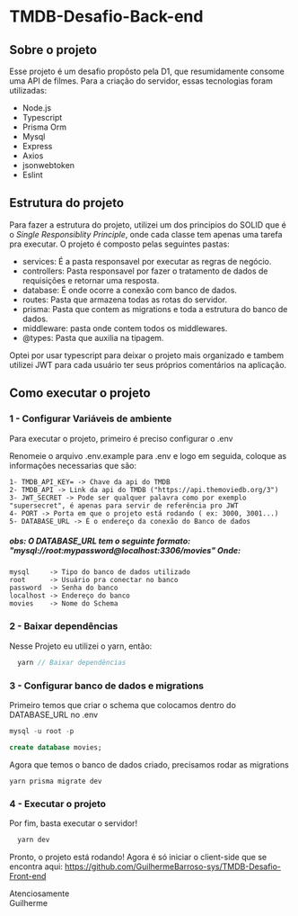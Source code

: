 # TMDB-Desafio-Back-end
## Sobre o projeto
  Esse projeto é um desafio propôsto pela D1, que resumidamente consome uma API de filmes. Para a criação do servidor, essas tecnologias foram utilizadas:
  - Node.js
  - Typescript
  - Prisma Orm
  - Mysql
  - Express
  - Axios
  - jsonwebtoken 
  - Eslint
## Estrutura do projeto
Para fazer a estrutura do projeto, utilizei um dos principios do SOLID que é o <i>Single Responsiblity Principle</i>, onde cada classe tem apenas uma tarefa pra executar. O projeto é composto pelas seguintes pastas:
  - services: É a pasta responsavel por executar as regras de negócio.
  - controllers: Pasta responsavel por fazer o tratamento de dados de requisições e retornar uma resposta.
  - database: É onde ocorre a conexão com banco de dados.
  - routes: Pasta que armazena todas as rotas do servidor.
  - prisma: Pasta que contem as migrations e toda a estrutura do banco de dados.
  - middleware: pasta onde contem todos os middlewares.
  - @types: Pasta que auxilia na tipagem.

Optei por usar typescript para deixar o projeto mais organizado e tambem utilizei JWT para cada usuário ter seus próprios comentários na aplicação.

## Como executar o projeto

### 1 - Configurar Variáveis de ambiente
Para executar o projeto, primeiro é preciso configurar o .env

Renomeie o arquivo .env.example para .env e logo em seguida, coloque as informações necessarias que são:
    
    1- TMDB_API_KEY= -> Chave da api do TMDB
    2- TMDB_API -> Link da api do TMDB ("https://api.themoviedb.org/3")
    3- JWT_SECRET -> Pode ser qualquer palavra como por exemplo "supersecret", é apenas para servir de referência pro JWT
    4- PORT -> Porta em que o projeto está rodando ( ex: 3000, 3001...)
    5- DATABASE_URL -> É o endereço da conexão do Banco de dados

    
<h5> 
  obs: O DATABASE_URL tem o seguinte formato: "mysql://root:mypassword@localhost:3306/movies" Onde:
</h5>

    mysql     -> Tipo do banco de dados utilizado
    root      -> Usuário pra conectar no banco
    password  -> Senha do banco
    localhost -> Endereço do banco
    movies    -> Nome do Schema
    
### 2 - Baixar dependências
Nesse Projeto eu utilizei o yarn, então:
```ts
  yarn // Baixar dependências  
```

### 3 - Configurar banco de dados e migrations
Primeiro temos que criar o schema que colocamos dentro do DATABASE_URL no .env

```sql
mysql -u root -p

create database movies;
```

Agora que temos o banco de dados criado, precisamos rodar as migrations

```
yarn prisma migrate dev
```

### 4 - Executar o projeto
Por fim, basta executar o servidor!
```ts
  yarn dev
```
Pronto, o projeto está rodando! Agora é só iniciar o client-side que se encontra aqui: https://github.com/GuilhermeBarroso-sys/TMDB-Desafio-Front-end <br>
 
    
Atenciosamente <br>
Guilherme
